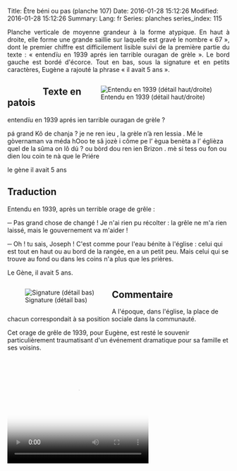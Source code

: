 Title: Être béni ou pas (planche 107)
Date: 2016-01-28 15:12:26
Modified: 2016-01-28 15:12:26
Summary: 
Lang: fr
Series: planches
series_index: 115

<p style="text-align:justify;">Planche verticale de moyenne grandeur à
la forme atypique. En haut à droite, elle forme une grande saillie sur
laquelle est gravé le nombre « 67 », dont le premier chiffre est
difficilement lisible suivi de la première partie du texte :
« entendïu en 1939 aprés ien tarrible ouragan de grèle ». Le bord
gauche est bordé d'écorce. Tout en bas, sous la signature et en petits
caractères, Eugène a rajouté la phrase « il avait 5 ans ».</p>

<figure class="image-block" style="float: left;">
  <img alt="" src="{static}/images/planche_107.png">
  <figcaption style="max-width: 310px"></figcaption>
</figure>

<figure class="image-block" style="float: right;">
  <img alt="Entendu en 1939 (détail haut/droite)" src="{static}/images/planche_107detail_haut-2.png">
  <figcaption style="max-width: 306px">Entendu en 1939 (détail haut/droite)</figcaption>
</figure>

## Texte en patois

 entendïu en 1939 aprés ien tarrible ouragan de grèle ?

pá grand Kô de chanja ?  je ne ren ieu , la grèle n’à ren lessia . Mé
le gòvernaman va méda hOoo te sâ jozè i côme pe l’ ègua benèta a l’
églièza quel de la sûma on lô dú ? ou bòrd dou ren ien Brizon . mè si
tess ou fon ou dien lou coin te nà que le Priére

le gène il avait 5 ans


## Traduction

Entendu en 1939, après un terrible orage de grêle :

─ Pas grand chose de changé ! Je n'ai rien pu récolter : la grêle ne
  m'a rien laissé, mais le gouvernement va m'aider !

─ Oh ! tu sais, Joseph ! C'est comme pour l'eau bénite à l'église :
  celui qui est tout en haut ou au bord de la rangée, en a un petit
  peu. Mais celui qui se trouve au fond ou dans les coins n'a plus que
  les prières.

Le Gène, il avait 5 ans.

<figure class="image-block" style="float: left;">
  <img alt="Signature (détail bas)" src="{static}/images/planche_107_detail_signature-2.png">
  <figcaption style="max-width: 315px">Signature (détail bas)</figcaption>
</figure>

## Commentaire

A l'époque, dans l'église, la place de chacun correspondait à sa
position sociale dans la communauté.

Cet orage de grêle de 1939, pour Eugène, est resté le souvenir
particulièrement traumatisant d'un événement dramatique pour sa
famille et ses voisins.

<video width="320" height="240" controls
  poster="{static}/images/thumbnails/video_107.jpg">
  <source src="https://d1njpgd0ygatdn.cloudfront.net/video_107.mp4" type="video/mp4">
</video>
